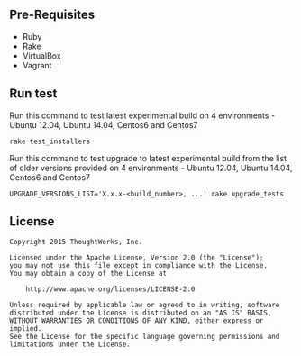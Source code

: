 ## Pre-Requisites

* Ruby
* Rake
* VirtualBox
* Vagrant

## Run test

Run this command to test latest experimental build on 4 environments - Ubuntu 12.04, Ubuntu 14.04, Centos6 and Centos7

```rake test_installers```

Run this command to test upgrade to latest experimental build from the list of older versions provided on 4 environments - Ubuntu 12.04, Ubuntu 14.04, Centos6 and Centos7

```UPGRADE_VERSIONS_LIST='X.x.x-<build_number>, ...' rake upgrade_tests``` 

## License

```plain
Copyright 2015 ThoughtWorks, Inc.

Licensed under the Apache License, Version 2.0 (the "License");
you may not use this file except in compliance with the License.
You may obtain a copy of the License at

    http://www.apache.org/licenses/LICENSE-2.0

Unless required by applicable law or agreed to in writing, software
distributed under the License is distributed on an "AS IS" BASIS,
WITHOUT WARRANTIES OR CONDITIONS OF ANY KIND, either express or implied.
See the License for the specific language governing permissions and
limitations under the License.
```
